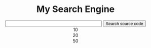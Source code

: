 
<link rel="stylesheet"  href= "input-motor.php">
<link rel="stylesheet"  href="README.css">
<html>
<head>
</head>
<body>
<form action ='input-motor.php' method = 'GET'>
<center>
<h1 > My Search Engine </h1 >
<input type = 'text' size='35' name = 'search'>
</ br >
</ br >
<input type = 'submit' name = 'submit' value = 'Search source code'>
<option> 10 </option>
<option> 20 </option>
<option> 50 </option>
</center>
